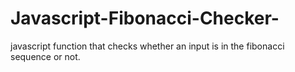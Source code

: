# Javascript-Fibonacci-Checker-
javascript function that checks whether an input is in the fibonacci sequence or not.

